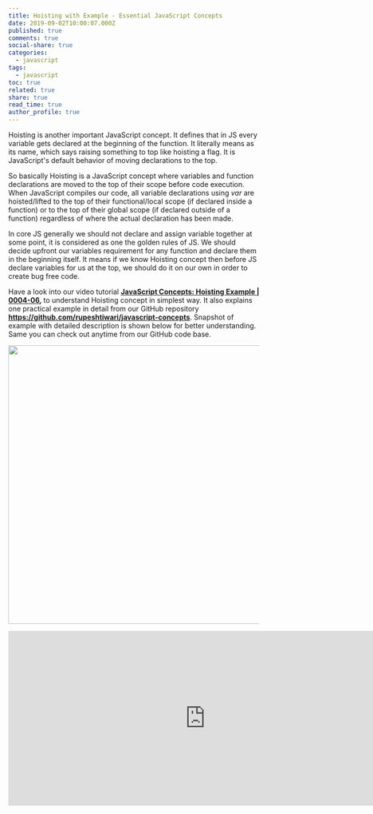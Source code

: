 ```yaml
---
title: Hoisting with Example - Essential JavaScript Concepts
date: 2019-09-02T10:00:07.000Z
published: true
comments: true
social-share: true
categories:
  - javascript
tags:
  - javascript
toc: true
related: true
share: true
read_time: true
author_profile: true
---
```


<p>Hoisting is another important JavaScript concept. It defines that in JS every variable gets declared at the beginning of the function. It literally means as its name, which says raising something to top like hoisting a flag. It is JavaScript's default behavior of moving declarations to the top.</p>
<p>So basically Hoisting is a JavaScript concept where variables and function declarations are moved to the top of their scope before code execution. When JavaScript compiles our code, all variable declarations using <em>var</em> are hoisted/lifted to the top of their functional/local scope (if declared inside a function) or to the top of their global scope (if declared outside of a function) regardless of where the actual declaration has been made.</p>
<p>In core JS generally we should not declare and assign variable together at some point, it is considered as one the golden rules of JS. We should decide upfront our variables requirement for any function and declare them in the beginning itself. It means if we know Hoisting concept then before JS declare variables for us at the top, we should do it on our own in order to create bug free code.</p>
<p>Have a look into our video tutorial <strong><a href="https://www.youtube.com/watch?v=Wm3X_BvsdZE&amp;list=PLZed_adPqIJoGpa6R2QdJy9RnqmOIy1Qd&amp;index=6" target="_blank" rel="noopener noreferrer">JavaScript Concepts: Hoisting Example | 0004-06</a><em>, </em></strong>to understand Hoisting concept in simplest way. It also explains one practical example in detail from our GitHub repository <strong><a href="https://github.com/rupeshtiwari/javascript-concepts" target="_blank" rel="noopener noreferrer">https://github.com/rupeshtiwari/javascript-concepts</a></strong>. Snapshot of example with detailed description is shown below for better understanding. Same you can check out anytime from our GitHub code base.</p>
<p><img class="alignnone size-full wp-image-2552" src="{{ site.baseurl }}/assets/2019/09/JS-Hoisting.png" alt="" width="632" height="558" /></p>
<p><iframe src="https://www.youtube.com/embed/Wm3X_BvsdZE" width="790" height="350" frameborder="0" allowfullscreen="allowfullscreen"><span data-mce-type="bookmark" style="display: inline-block; width: 0px; overflow: hidden; line-height: 0;" class="mce_SELRES_start">﻿</span></iframe></p>
